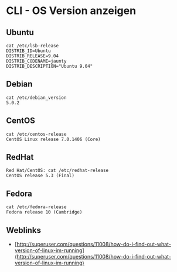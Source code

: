 # CLI - OS Version anzeigen


## Ubuntu

```
cat /etc/lsb-release
DISTRIB_ID=Ubuntu
DISTRIB_RELEASE=9.04
DISTRIB_CODENAME=jaunty
DISTRIB_DESCRIPTION="Ubuntu 9.04"
```
<!--more-->
## Debian

```
cat /etc/debian_version
5.0.2
```

## CentOS

```
cat /etc/centos-release
CentOS Linux release 7.0.1406 (Core)
```

## RedHat

```
Red Hat/CentOS: cat /etc/redhat-release
CentOS release 5.3 (Final)
```

## Fedora

```
cat /etc/fedora-release
Fedora release 10 (Cambridge)
```

## Weblinks

* [http://superuser.com/questions/11008/how-do-i-find-out-what-version-of-linux-im-running](http://superuser.com/questions/11008/how-do-i-find-out-what-version-of-linux-im-running)



